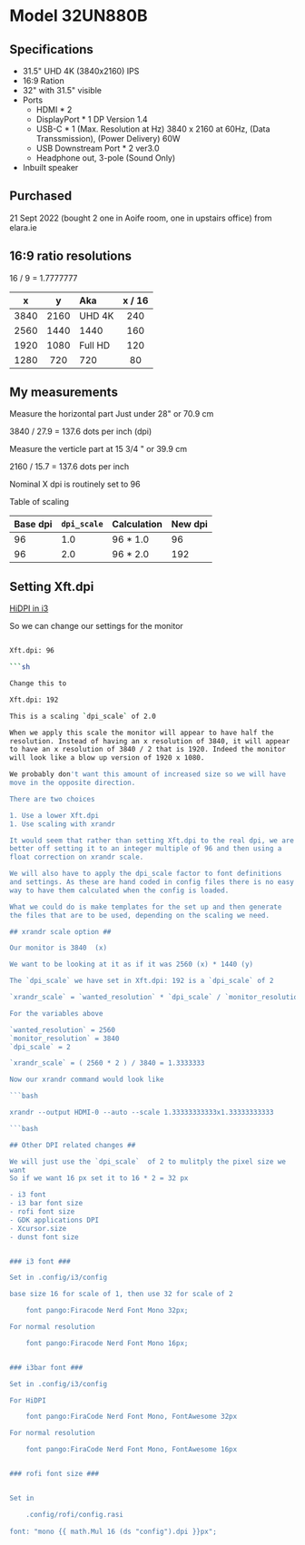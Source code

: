 # Model 32UN880B #

## Specifications ##

- 31.5" UHD 4K (3840x2160) IPS
- 16:9 Ration
- 32" with 31.5" visible
- Ports 
  - HDMI * 2
  - DisplayPort * 1 DP Version 1.4
  - USB-C * 1 (Max. Resolution at Hz) 3840 x 2160 at 60Hz, (Data
    Transsmission), (Power Delivery) 60W
  - USB Downstream Port * 2 ver3.0
  - Headphone out, 3-pole (Sound Only)
- Inbuilt speaker

## Purchased ##

21 Sept 2022 (bought 2 one in Aoife room, one in upstairs office) from
elara.ie


## 16:9 ratio resolutions ##

16 / 9 = 1.7777777

| x    | y    | Aka     | x / 16 |
|:----:|:----:|:--------|:------:|
| 3840 | 2160 | UHD 4K  | 240    |
| 2560 | 1440 | 1440    | 160    |
| 1920 | 1080 | Full HD | 120    |
| 1280 | 720  | 720     | 80     |

## My measurements ##

Measure the horizontal part Just under 28" or 70.9 cm

3840 / 27.9 = 137.6 dots per inch (dpi)

Measure the verticle part at 15 3/4 " or 39.9 cm

2160 / 15.7 = 137.6 dots per inch

Nominal X dpi is routinely set to 96

Table of scaling

| Base dpi | `dpi_scale` | Calculation | New dpi |
|----------|-------------|-------------|---------|
| 96       | 1.0         | 96 * 1.0    | 96      |
| 96       | 2.0         | 96 * 2.0    | 192     |


## Setting Xft.dpi  ##

[HiDPI in i3](https://gregroz.me/article/i3-hidpi "Greg Rozdialik")

So we can change our settings for the monitor

```sh

Xft.dpi: 96

```sh

Change this to 

Xft.dpi: 192

This is a scaling `dpi_scale` of 2.0

When we apply this scale the monitor will appear to have half the
resolution. Instead of having an x resolution of 3840, it will appear
to have an x resolution of 3840 / 2 that is 1920. Indeed the monitor
will look like a blow up version of 1920 x 1080.

We probably don't want this amount of increased size so we will have
move in the opposite direction. 

There are two choices

1. Use a lower Xft.dpi
1. Use scaling with xrandr

It would seem that rather than setting Xft.dpi to the real dpi, we are
better off setting it to an integer multiple of 96 and then using a
float correction on xrandr scale.

We will also have to apply the dpi_scale factor to font definitions
and settings. As these are hand coded in config files there is no easy
way to have them calculated when the config is loaded.

What we could do is make templates for the set up and then generate
the files that are to be used, depending on the scaling we need.

## xrandr scale option ##

Our monitor is 3840  (x)

We want to be looking at it as if it was 2560 (x) * 1440 (y)

The `dpi_scale` we have set in Xft.dpi: 192 is a `dpi_scale` of 2

`xrandr_scale` = `wanted_resolution` * `dpi_scale` / `monitor_resolution`

For the variables above

`wanted_resolution` = 2560
`monitor_resolution` = 3840
`dpi_scale` = 2

`xrandr_scale` = ( 2560 * 2 ) / 3840 = 1.3333333

Now our xrandr command would look like

```bash

xrandr --output HDMI-0 --auto --scale 1.33333333333x1.33333333333

```bash

## Other DPI related changes ##

We will just use the `dpi_scale`  of 2 to mulitply the pixel size we
want
So if we want 16 px set it to 16 * 2 = 32 px

- i3 font
- i3 bar font size
- rofi font size
- GDK applications DPI
- Xcursor.size
- dunst font size


### i3 font ###

Set in .config/i3/config

base size 16 for scale of 1, then use 32 for scale of 2

	font pango:Firacode Nerd Font Mono 32px;

For normal resolution

	font pango:Firacode Nerd Font Mono 16px;


### i3bar font ###

Set in .config/i3/config

For HiDPI

	font pango:FiraCode Nerd Font Mono, FontAwesome 32px

For normal resolution

	font pango:FiraCode Nerd Font Mono, FontAwesome 16px


### rofi font size ###


Set in 

	.config/rofi/config.rasi
	
font: "mono {{ math.Mul 16 (ds "config").dpi }}px";

